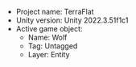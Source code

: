 <!-- UNITY CODE ASSIST INSTRUCTIONS START -->
- Project name: TerraFlat
- Unity version: Unity 2022.3.51f1c1
- Active game object:
  - Name: Wolf
  - Tag: Untagged
  - Layer: Entity
<!-- UNITY CODE ASSIST INSTRUCTIONS END -->